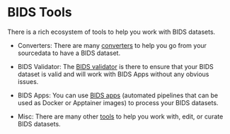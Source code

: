 # BIDS Tools

There is a rich ecosystem of tools to help you work with BIDS datasets.

-   Converters: There are many [converters](./converters/index.md)
    to help you go from your sourcedata to have a BIDS dataset.

-   BIDS Validator: The [BIDS validator](./validator.md) is there
    to ensure that your BIDS dataset is valid and will work with BIDS Apps
    without any obvious issues.

-   BIDS Apps: You can use [BIDS apps](./bids-apps.md)
    (automated pipelines that can be used as Docker or Apptainer images)
    to process your BIDS datasets.

-   Misc: There are many other [tools](./others.md)
    to help you work with, edit, or curate BIDS datasets.

<meta property="og:title" content="Tools"/>

